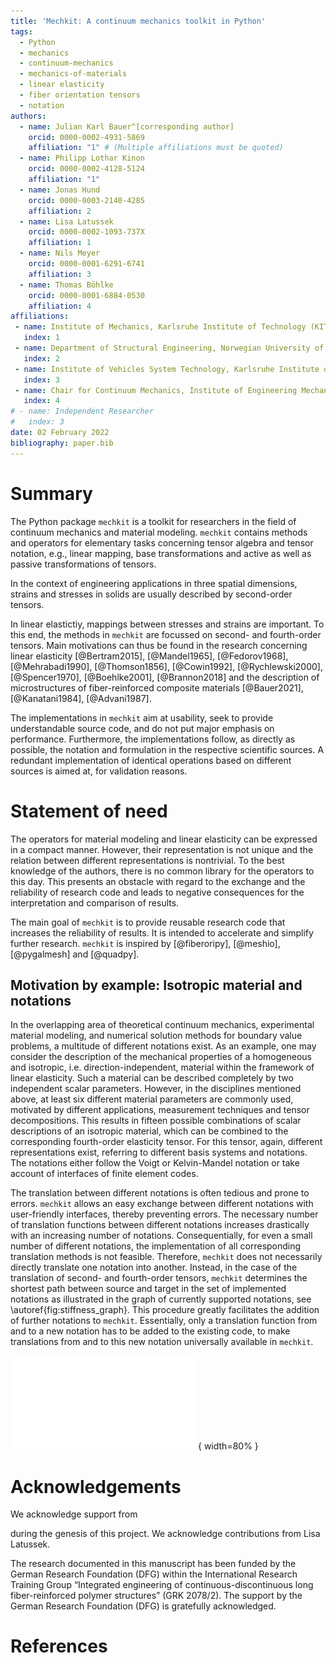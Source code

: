```yaml
---
title: 'Mechkit: A continuum mechanics toolkit in Python'
tags:
  - Python
  - mechanics
  - continuum-mechanics
  - mechanics-of-materials
  - linear elasticity
  - fiber orientation tensors
  - notation
authors:
  - name: Julian Karl Bauer^[corresponding author]
    orcid: 0000-0002-4931-5869
    affiliation: "1" # (Multiple affiliations must be quoted)
  - name: Philipp Lothar Kinon
    orcid: 0000-0002-4128-5124
    affiliation: "1"
  - name: Jonas Hund
    orcid: 0000-0003-2140-4285
    affiliation: 2
  - name: Lisa Latussek
    orcid: 0000-0002-1093-737X
    affiliation: 1
  - name: Nils Meyer
    orcid: 0000-0001-6291-6741
    affiliation: 3
  - name: Thomas Böhlke
    orcid: 0000-0001-6884-0530
    affiliation: 4
affiliations:
 - name: Institute of Mechanics, Karlsruhe Institute of Technology (KIT), Germany
   index: 1
 - name: Department of Structural Engineering, Norwegian University of Science and Technology (NTNU), Norway
   index: 2
 - name: Institute of Vehicles System Technology, Karlsruhe Institute of Technology (KIT), Germany
   index: 3
 - name: Chair for Continuum Mechanics, Institute of Engineering Mechanics, Karlsruhe Institute of Technology (KIT), Germany
   index: 4
# - name: Independent Researcher
#   index: 3
date: 02 February 2022
bibliography: paper.bib
---
```



# Summary

The Python package `mechkit` is a toolkit for researchers
in the field of continuum mechanics and material modeling.
`mechkit` contains methods and operators
for elementary tasks concerning tensor algebra and tensor notation,
e.g., linear mapping, base transformations and active as well as passive transformations of tensors.

In the context of engineering applications in three spatial dimensions, strains and stresses in solids are
usually described by second-order tensors.
<!-- As linear mappings between observed deformations and possibly causal stresses,
fourth-order tensors have a special role in the field of linear elasticity. -->
In linear elastictiy, mappings between stresses and strains are important.
To this end, the methods in `mechkit` are focussed on second- and fourth-order tensors.
Main motivations can thus be found in the research concerning
linear elasticity
[@Bertram2015], [@Mandel1965], [@Fedorov1968], [@Mehrabadi1990], [@Thomson1856],
[@Cowin1992], [@Rychlewski2000], [@Spencer1970], [@Boehlke2001], [@Brannon2018]
and the description of microstructures of fiber-reinforced
composite materials
[@Bauer2021], [@Kanatani1984], [@Advani1987].

The implementations in `mechkit` aim at usability, seek to provide understandable source code,
and do not put major emphasis on performance.
Furthermore, the implementations follow, as directly as possible,
the notation and formulation in the respective scientific sources.
A redundant implementation of identical operations based on different
sources is aimed at, for validation reasons.

# Statement of need

The operators for material modeling and linear elasticity
can be expressed in a compact manner.
However, their representation is not unique and the relation between different representations is nontrivial.
To the best knowledge of the authors, there is no common library for the operators to this day.
This presents an obstacle with regard to the exchange and the reliability of research code and
leads to negative consequences for the interpretation and comparison of results.

The main goal of `mechkit` is to provide reusable research code that increases the reliability of results.
It is intended to accelerate and simplify further research.
`mechkit` is inspired by [@fiberoripy], [@meshio], [@pygalmesh] and [@quadpy].

## Motivation by example: Isotropic material and notations

In the overlapping area of theoretical continuum mechanics, experimental
material modeling,
and numerical solution methods for boundary value problems,
a multitude of different notations exist.
As an example, one may consider the description of the mechanical properties of a
homogeneous and isotropic, i.e. direction-independent, material within the framework of linear elasticity.
Such a material can be described completely by two independent scalar parameters.
However, in the disciplines mentioned above, at least six different material parameters are commonly used,
motivated by different applications,
measurement techniques
and tensor decompositions.
This results in fifteen possible combinations of scalar descriptions of an
isotropic material, which can be combined to the corresponding fourth-order elasticity tensor.
For this tensor, again, different representations exist, referring to different basis systems
and notations.
The notations either follow the
Voigt or Kelvin-Mandel notation or take account of interfaces
of finite element codes.

The translation between different notations is often tedious and prone to errors.
`mechkit` allows an easy exchange between different notations with user-friendly
interfaces, thereby preventing errors.
The necessary number of translation functions between different notations
increases drastically with an increasing number of notations.
Consequentially, for even a small number of different notations, the implementation of all corresponding translation methods is not feasible.
Therefore, `mechkit` does not necessarily directly translate one notation into another.
Instead, in the case of the translation of second- and fourth-order tensors,
`mechkit` determines the shortest path between source and target in the set of implemented notations as illustrated in
the graph of currently supported notations, see \autoref{fig:stiffness_graph}.
This procedure greatly facilitates the addition of further notations to `mechkit`.
Essentially, only a translation function from and to a new notation has to be added to the existing code, to make translations from and to this new notation universally available in `mechkit`.

![Currently supported notations and translations of fourth-order stiffness tensors.\label{fig:stiffness_graph}](./figures/stiffness_graph.pdf){ width=80% }

# Acknowledgements

We acknowledge support from
<?insert here after contacted?>
during the genesis of this project.
We acknowledge contributions from Lisa Latussek.

The research documented in this manuscript has been funded by the German Research Foundation (DFG) within the International Research Training Group “Integrated engineering of continuous-discontinuous long fiber-reinforced polymer structures” (GRK 2078/2). The support by the German Research Foundation (DFG) is gratefully acknowledged.

# References
